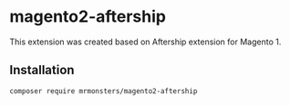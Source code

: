 # magento2-aftership

This extension was created based on Aftership extension for Magento 1.

## Installation

`composer require mrmonsters/magento2-aftership`
